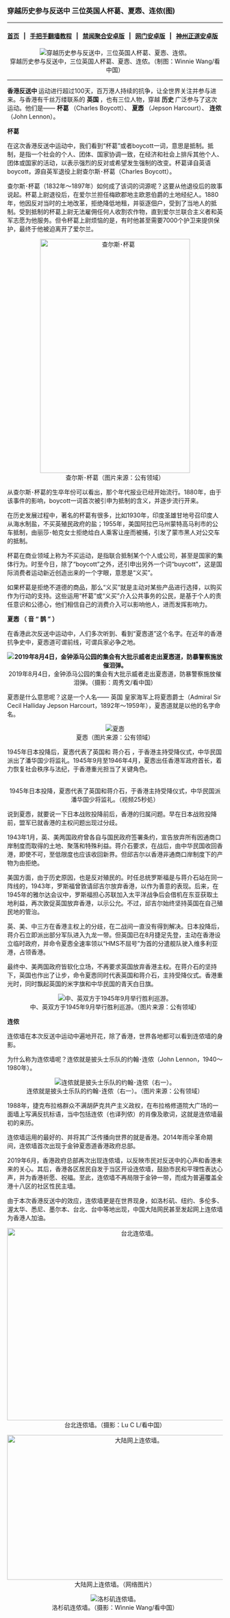### 穿越历史参与反送中 三位英国人杯葛、夏悫、连侬(图)
------------------------

#### [首页](https://github.com/gfw-breaker/banned-news/blob/master/README.md) &nbsp;&nbsp;|&nbsp;&nbsp; [手把手翻墙教程](https://github.com/gfw-breaker/guides/wiki) &nbsp;&nbsp;|&nbsp;&nbsp; [禁闻聚合安卓版](https://github.com/gfw-breaker/bn-android) &nbsp;&nbsp;|&nbsp;&nbsp; [网门安卓版](https://github.com/oGate2/oGate) &nbsp;&nbsp;|&nbsp;&nbsp; [神州正道安卓版](https://github.com/SzzdOgate/update) 



<div class="article_right" style="fone-color:#000">
 <p style="text-align:center">
  <img alt="穿越历史参与反送中，三位英国人杯葛、夏悫、连侬。" src="http://img2.secretchina.com/pic/2019/9-17/p2519521a323874428-ss.jpg"/>
  <br>
   穿越历史参与反送中，三位英国人杯葛、夏悫、连侬。（制图：Winnie Wang/看中国）
   <span id="hideid" name="hideid" style="color:red;display:none;">
    <span href="https://www.secretchina.com">
    </span>
   </span>
  </br>
 </p>
 <div id="txt-mid1-t21-2017">
  

---


  </div>
 </div>
 <p>
  <strong>
   <span href="https://www.secretchina.com/news/gb/tag/香港反送中" target="_blank">
    香港反送中
   </span>
  </strong>
  运动进行超过100天，百万港人持续的抗争，让全世界关注并参与进来。与香港有千丝万缕联系的
  <strong>
   英国
  </strong>
  ，也有三位人物，穿越
  <strong>
   历史
  </strong>
  广泛参与了这次运动。他们是——
  <strong>
   杯葛
  </strong>
  （Charles Boycott）、
  <strong>
   夏悫
  </strong>
  （Jepson Harcourt）、
  <strong>
   连侬
  </strong>
  （John Lennon）。
  <span id="hideid" name="hideid" style="color:red;display:none;">
   <span href="https://www.secretchina.com">
   </span>
  </span>
 </p>
 <p>
  <strong>
   <span href="https://www.secretchina.com/news/gb/tag/杯葛" target="_blank">
    杯葛
   </span>
  </strong>
 </p>
 <p>
  在这次香港反送中运动中，我们看到“杯葛”或者boycott一词，意思是抵制。抵制，是指一个社会的个人、团体、国家协调一致，在经济和社会上排斥其他个人、团体或国家的活动，以表示强烈的反对或希望发生强制的改变。杯葛译自英语boycott，源自英军退役上尉查尔斯･杯葛（Charles Boycott）。
 </p>
 <p>
  查尔斯･杯葛（1832年～1897年）如何成了该词的词源呢？这要从他退役后的故事说起。杯葛上尉退役后，在爱尔兰担任梅欧郡地主欧恩伯爵的土地经纪人。1880年，他因反对当时的土地改革，拒绝降低地租，并驱逐佃户，受到了当地人的抵制。受到抵制的杯葛上尉无法雇佣任何人收割农作物，直到爱尔兰联合主义者和英军志愿为他服务。但令杯葛上尉烦恼的是，有时他甚至需要7000个护卫来提供保护，最终于他被迫离开了爱尔兰。
 </p>
 <p style="text-align:center">
  <img alt="查尔斯･杯葛" src="http://img2.secretchina.com/pic/2019/9-17/p2519551a188081375-ss.jpg" style="height:546px; width:350px"/>
  <br>
   查尔斯･杯葛（图片来源：公有领域）
  </br>
 </p>
 <p>
  从查尔斯･杯葛的生卒年份可以看出，那个年代报业已经开始流行。1880年，由于该事件的影响，boycott一词首次被引申为抵制的含义，并逐步流行开来。
 </p>
 <p>
  在历史发展过程中，著名的杯葛有很多，比如1930年，印度圣雄甘地号召印度人从海水制盐，不买英殖民政府的盐；1955年，美国阿拉巴马州蒙特高马利市的公车抵制，由丽莎･帕克女士拒绝给白人乘客让座而被捕，引发了蒙市黑人对公交车的抵制。
 </p>
 <p>
  杯葛在商业领域上称为不买运动，是指联合抵制某个个人或公司，甚至是国家的集体行为。时至今日，除了“boycott”之外，还引申出另外一个词“buycott”，这是国际消费者运动新近创造出来的一个字眼，意思是“义买”。
 </p>
 <p>
  如果杯葛是拒绝不道德的商品，那么“义买”就是主动对某些产品进行选择，以购买作为行动的支持。这些运用“杯葛”或“义买”介入公共事务的公民，是基于个人的责任意识和公德心，他们相信自己的消费介入可以影响他人，进而发挥影响力。
 </p>
 <p>
  <strong>
   <span href="https://www.secretchina.com/news/gb/tag/夏悫" target="_blank">
    夏悫
   </span>
   （
  </strong>
  <strong>
   音
  </strong>
  <strong>
   “
  </strong>
  <strong>
   鹊
  </strong>
  <strong>
   ”
  </strong>
  <strong>
   ）
  </strong>
 </p>
 <p>
  在香港此次反送中运动中，人们多次听到、看到“夏悫道”这个名字。在近年的香港抗争史中，夏悫道可谓前线，可谓兵家必争之地。
 </p>
 <p style="text-align:center">
  <strong>
   <img alt="2019年8月4日，金钟添马公园的集会有大批示威者走出夏悫道，防暴警察施放催泪弹。" src="http://img2.secretchina.com/pic/2019/8-5/p2485311a394482427-ss.jpg"/>
  </strong>
  <br>
   2019年8月4日，金钟添马公园的集会有大批示威者走出夏悫道，防暴警察施放催泪弹。（摄影：周秀文/看中国）
  </br>
 </p>
 <p>
  夏悫是什么意思呢？这是一个人名——
  <span href="https://www.secretchina.com/news/gb/tag/英国" target="_blank">
   英国
  </span>
  皇家海军上将夏悫爵士（Admiral Sir Cecil Halliday Jepson Harcourt，1892年～1959年），夏悫道就是以他的名字命名。
 </p>
 <p style="text-align:center">
  <img alt="夏悫" src="http://img2.secretchina.com/pic/2019/9-17/p2519531a177272559-ss.jpg"/>
  <br>
   夏悫（图片来源：公有领域）
  </br>
 </p>
 <p>
  1945年日本投降后，夏悫代表了英国和
  <span href="https://www.secretchina.com/news/gb/tag/蒋介石" target="_blank">
   蒋介石
  </span>
  ，于香港主持受降仪式，中华民国派出了潘华国少将监礼。1945年9月至1946年4月，夏悫出任香港军政府首长，着力恢复社会秩序与法纪，于香港重光担当了关键角色。
 </p>
 <p style="text-align:center">
  <br>
   1945年日本投降，夏悫代表了英国和蒋介石，于香港主持受降仪式，中华民国派潘华国少将监礼。（视频25秒処）
  </br>
 </p>
 <p>
  说到夏悫，就要说一下日本战败投降前后，香港的归属问题。早在日本战败投降前，盟军已就香港的主权问题出现过分歧。
 </p>
 <center>
  <div style="max-width: 632px;height:180px; display: none; text-align: center; margin: 0 auto; overflow: hidden;overflow-x: hidden;">
   <div id="taboola-midarticle-thumbnails" style="max-width: 632px;height:180px;overflow: hidden;overflow-x: hidden;">
   </div>
  </div>
  <div>
   <ins class="adsbygoogle" data-ad-client="ca-pub-1276641434651360" data-ad-format="fluid" data-ad-layout="in-article" data-ad-slot="5164544770" style="display:block; text-align:center;">
   </ins>
  </div>
 </center>
 <p>
  1943年1月，英、美两国政府曾各自与国民政府签署条约，宣告放弃所有因通商口岸制度而取得的土地、聚落和特殊利益。蒋介石要求，在战后，由中华民国收回香港，即使不可，至低限度也应该收回新界。但邱吉尔以香港非通商口岸制度下的产物为由拒绝。
 </p>
 <p>
  美国方面，由于历史原因，也是反对殖民的。时任总统罗斯福是与蒋介石站在同一阵线的，1943年，罗斯福曾敦请邱吉尔放弃香港，以作为善意的表现。后来，在1945年的雅尔达会议中，罗斯福担心苏联加入太平洋战争后会借机在东亚获取土地利益，再次敦促英国放弃香港，以示公允。不过，邱吉尔始终坚持英国在自己殖民地的管治。
 </p>
 <p>
  英、美、中三方在香港主权上的分歧，在二战间一直没有得到解决。日本投降后，蒋介石立即派出部分军队进入九龙一带。但英国已在8月捷足先登，主动在香港设立临时政府，并命令夏悫全速率领以“HMS不屈号”为首的分遣舰队驶入维多利亚港，占领香港。
 </p>
 <p>
  最终中、美两国政府皆软化立场，不再要求英国放弃香港主权。在蒋介石的坚持下，英国也作出了让步，命令夏悫同时代表英国和蒋介石，主持受降仪式。香港重光时，同时飘起英国的米字旗和中华民国的青天白日旗。
 </p>
 <p style="text-align:center">
  <img alt="中、英双方于1945年9月举行胜利巡游。" src="http://img2.secretchina.com/pic/2019/9-17/p2519541a55353447-ss.jpg"/>
  <br>
   中、英双方于1945年9月举行胜利巡游。（图片来源：公有领域）
  </br>
 </p>
 <center>
  <ins class="adsbygoogle" data-ad-client="ca-pub-1276641434651360" data-ad-format="fluid" data-ad-layout="in-article" data-ad-slot="3646767294" style="display:block; text-align:center;">
  </ins>
 </center>
 <p>
  <strong>
   连侬
  </strong>
 </p>
 <p>
  连侬墙在本次反送中运动中遍地开花，除了香港，世界各地都可以看到连侬墙的身影。
 </p>
 <p>
  为什么称为连侬墙呢？连侬就是披头士乐队的约翰･连侬（John Lennon，1940～1980年）。
 </p>
 <p style="text-align: center;">
  <img alt="连侬就是披头士乐队的约翰･连侬（右一）。" src="http://img2.secretchina.com/pic/2019/9-18/p2520211a877812876-ss.jpg"/>
  <br>
   连侬就是披头士乐队的约翰･连侬（右一）。（图片来源：公有领域）
  </br>
 </p>
 <p>
  1988年，捷克布拉格群众不满胡萨克共产主义政权，在布拉格修道院大广场的一面墙上写满反抗标语，当中包括连侬（也译列侬）的肖像及歌词，这就是连侬墙最初的来历。
 </p>
 <p>
  连侬墙运用的最好的、并将其广泛传播向世界的就是香港。2014年雨伞革命期间，连侬墙首次出现于金钟夏悫道香港政府总部。
 </p>
 <p>
  2019年6月，香港政府总部再次出现连侬墙，以反映市民对反送中的心声和香港未来的关心。其后，香港各区居民自发于当区开设连侬墙，鼓励市民和平理性表达心声，并为香港祈愿、祝福。至此，连侬墙不再局限于金钟一带，而成为普遍覆盖全港十八区的社区性民主墙。
 </p>
 <p>
  由于本次香港反送中的效应，连侬墙更是在世界现身，如洛杉矶、纽约、多伦多、渥太华、悉尼、墨尔本、台北、台中等地出现，中国大陆网民甚至发起网上连侬墙为香港人加油。
 </p>
 <p style="text-align:center">
  <img alt="台北连侬墙。" src="http://img2.secretchina.com/pic/2019/8-31/p2505462a20875440-ss.jpg" style="height:449px; width:600px"/>
  <br>
   台北连侬墙。（摄影：Lu C L/看中国）
  </br>
 </p>
 <p style="text-align:center">
  <img alt="大陆网上连侬墙。" src="http://img2.secretchina.com/pic/2019/8-3/p2483259a625469635-ss.jpg" style="height:338px; width:600px"/>
  <br>
   大陆网上连侬墙。（网络图片）
  </br>
 </p>
 <p style="text-align:center">
  <img alt="洛杉矶连侬墙。" src="http://img2.secretchina.com/pic/2019/7-29/p2479244a389104566-ss.jpg"/>
  <br>
   洛杉矶连侬墙。（摄影：Winnie Wang/看中国）
   <center>
    <div>
     <div id="txt-mid2-t22-2017" style="display: block;  height: 280px;  overflow: hidden;">
      <div id="SC-21">
      </div>
     </div>
    </div>
   </center>
  </br>
 </p>
</div>

<hr/>
手机上长按并复制下列链接或二维码分享本文章：<br/>
https://github.com/gfw-breaker/banned-news/blob/master/pages/p6/907613.md <br/>
<a href='https://github.com/gfw-breaker/banned-news/blob/master/pages/p6/907613.md'><img src='https://github.com/gfw-breaker/banned-news/blob/master/pages/p6/907613.md.png'/></a> <br/>
原文地址（需翻墙访问）：https://www.secretchina.com/news/gb/2019/09/18/907613.html


------------------------
#### [首页](https://github.com/gfw-breaker/banned-news/blob/master/README.md) &nbsp;|&nbsp; [一键翻墙软件](https://github.com/gfw-breaker/nogfw/blob/master/README.md) &nbsp;| [《九评共产党》](https://github.com/gfw-breaker/9ping.md/blob/master/README.md#九评之一评共产党是什么) | [《解体党文化》](https://github.com/gfw-breaker/jtdwh.md/blob/master/README.md) | [《共产主义的终极目的》](https://github.com/gfw-breaker/gczydzjmd.md/blob/master/README.md)


<img src='http://gfw-breaker.win/banned-news/pages/p6/907613.md' width='0px' height='0px'/>